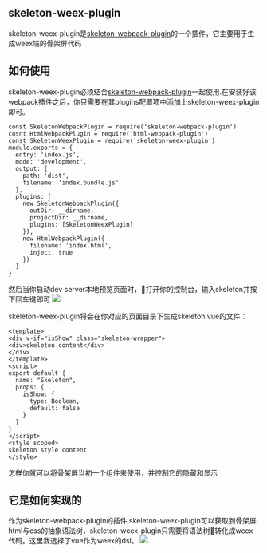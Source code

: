 ## skeleton-weex-plugin
skeleton-weex-plugin是[skeleton-webpack-plugin](https://github.com/NealST/skeleton-webpack-plugin)的一个插件，它主要用于生成weex端的骨架屏代码 

## 如何使用  

skeleton-weex-plugin必须结合[skeleton-webpack-plugin](https://github.com/NealST/skeleton-webpack-plugin)一起使用.在安装好该webpack插件之后，你只需要在其plugins配置项中添加上skeleton-weex-plugin即可。

```
const SkeletonWebpackPlugin = require('skeleton-webpack-plugin')
cosnt HtmlWebpackPlugin = require('html-webpack-plugin')
const SkeletonWeexPlugin = require('skeleton-weex-plugin')
module.exports = {
  entry: 'index.js',
  mode: 'development',
  output: {
    path: 'dist',
    filename: 'index.bundle.js'
  },
  plugins: [
    new SkeletonWebpackPlugin({
      outDir: __dirname,
      projectDir: __dirname,
      plugins: [SkeletonWeexPlugin]
    }),
    new HtmlWebpackPlugin({
      filename: 'index.html',
      inject: true
    })
  ]
}
```  
然后当你启动dev server本地预览页面时，打开你的控制台，输入skeleton并按下回车键即可 
![](https://camo.githubusercontent.com/ffc6c72bfb3ed1391a4e0be72c27b1e97433b448/68747470733a2f2f70742d73746172696d672e646964697374617469632e636f6d2f7374617469632f73746172696d672f696d672f6c4e6e694d764635584c313535383038393937373337382e6a7067)  

skeleton-weex-plugin将会在你对应的页面目录下生成skeleton.vue的文件：
```
<template>
<div v-if="isShow" class="skeleton-wrapper">
<div>skeleton content</div>
</div>
</template>
<script>
export default {
  name: "Skeleton",
  props: {
    isShow: {
      type: Boolean,
      default: false
    }
  }
}
</script>
<style scoped>
skeleton style content
</style>
```  
怎样你就可以将骨架屏当初一个组件来使用，并控制它的隐藏和显示  

## 它是如何实现的  
作为skeleton-webpack-plugin的插件,skeleton-weex-plugin可以获取到骨架屏html与css的抽象语法树，skeleton-weex-plugin只需要将语法树转化成weex代码。这里我选择了vue作为weex的dsl。 
![](https://pt-starimg.didistatic.com/static/starimg/img/31gUFXpL6c1558076117193.jpg)